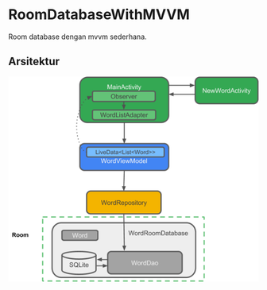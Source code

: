 # RoomDatabaseWithMVVM
Room database dengan mvvm sederhana.

<h2>Arsitektur</h2>
<img src="screenshot/room_architecture.png"/>

